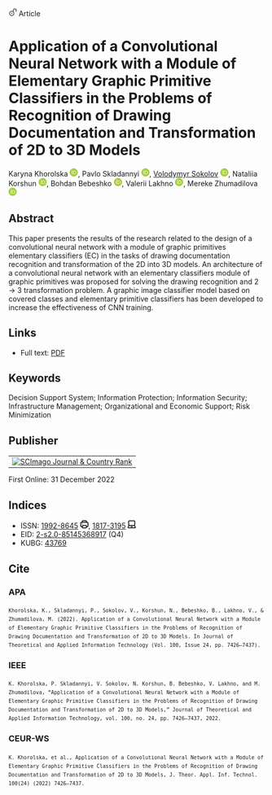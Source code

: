 <img src="/icons/unlock.svg" width="16" height="16"> Article

# Application of a Convolutional Neural Network with a Module of Elementary Graphic Primitive Classifiers in the Problems of Recognition of Drawing Documentation and Transformation of 2D to 3D Models

Karyna Khorolska <a href="https://orcid.org/0000-0003-3270-4494" target="_blank"><img src="/icons/orcid.svg" width="16" height="16"></a>,
Pavlo Skladannyi <a href="https://orcid.org/0000-0002-7775-6039" target="_blank"><img src="/icons/orcid.svg" width="16" height="16"></a>,
<a href="/">Volodymyr Sokolov</a> <a href="https://orcid.org/0000-0002-9349-7946" target="_blank"><img src="/icons/orcid.svg" width="16" height="16"></a>,
Nataliia Korshun <a href="https://orcid.org/0000-0003-2908-970X" target="_blank"><img src="/icons/orcid.svg" width="16" height="16"></a>,
Bohdan Bebeshko <a href="https://orcid.org/0000-0001-6599-0808" target="_blank"><img src="/icons/orcid.svg" width="16" height="16"></a>,
Valerii Lakhno <a href="https://orcid.org/0000-0001-9695-4543" target="_blank"><img src="/icons/orcid.svg" width="16" height="16"></a>,
Mereke Zhumadilova <a href="https://orcid.org/0000-0002-2974-0227" target="_blank"><img src="/icons/orcid.svg" width="16" height="16"></a>

## Abstract

This paper presents the results of the research related to the design of a convolutional neural network with a module of graphic primitives elementary classifiers (EC) in the tasks of drawing documentation recognition and transformation of the 2D into 3D models. An architecture of a convolutional neural network with an elementary classifiers module of graphic primitives was proposed for solving the drawing recognition and 2 → 3 transformation problem. A graphic image classifier model based on covered classes and elementary primitive classifiers has been developed to increase the effectiveness of CNN training.

## Links

* Full text: <a href="http://www.jatit.org/volumes/Vol100No24/18Vol100No24.pdf">PDF</a>

## Keywords

Decision Support System; Information Protection; Information Security; Infrastructure Management; Organizational and Economic Support; Risk Minimization
 
## Publisher

<table>
<tr>
<td>
<a href="https://www.scimagojr.com/journalsearch.php?q=19700182903&amp;tip=sid&amp;exact=no" title="SCImago Journal &amp; Country Rank"><img border="0" src="https://www.scimagojr.com/journal_img.php?id=19700182903" alt="SCImago Journal &amp; Country Rank"  /></a>
</td>
</tr>
</table>

First Online: 31 December 2022

## Indices

* ISSN: [1992-8645](https://portal.issn.org/resource/ISSN/1992-8645) <img src="/icons/print.svg" width="16" height="16">, [1817-3195](https://portal.issn.org/resource/ISSN/1817-3195) <img src="/icons/online.svg" width="16" height="16">
* EID: [2-s2.0-85145368917](http://www.scopus.com/record/display.url?origin=inward&eid=2-s2.0-85145368917) (Q4)
* KUBG: [43769](http://elibrary.kubg.edu.ua/id/eprint/43769/)

## Cite

### APA

<small>`Khorolska, K., Skladannyi, P., Sokolov, V., Korshun, N., Bebeshko, B., Lakhno, V., & Zhumadilova, M. (2022). Application of a Convolutional Neural Network with a Module of Elementary Graphic Primitive Classifiers in the Problems of Recognition of Drawing Documentation and Transformation of 2D to 3D Models. In Journal of Theoretical and Applied Information Technology (Vol. 100, Issue 24, pp. 7426–7437).`</small>

### IEEE

<small>`K. Khorolska, P. Skladannyi, V. Sokolov, N. Korshun, B. Bebeshko, V. Lakhno, and M. Zhumadilova, “Application of a Convolutional Neural Network with a Module of Elementary Graphic Primitive Classifiers in the Problems of Recognition of Drawing Documentation and Transformation of 2D to 3D Models,” Journal of Theoretical and Applied Information Technology, vol. 100, no. 24, pp. 7426–7437, 2022.`</small>

### CEUR-WS

<small>`K. Khorolska, et al., Application of a Convolutional Neural Network with a Module of Elementary Graphic Primitive Classifiers in the Problems of Recognition of Drawing Documentation and Transformation of 2D to 3D Models, J. Theor. Appl. Inf. Technol. 100(24) (2022) 7426–7437.`</small>